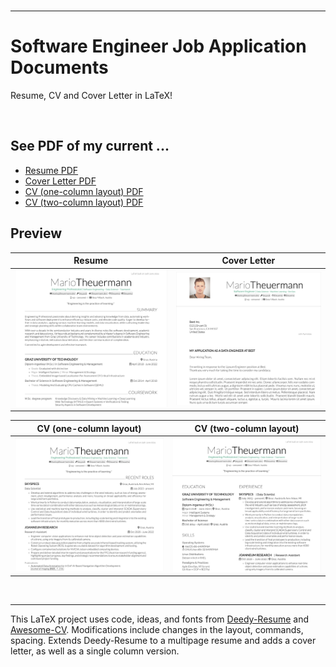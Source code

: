<br>

***
# Software Engineer Job Application Documents 
Resume, CV and Cover Letter in LaTeX!

<br>

## See PDF of my current ...
- [Resume PDF](https://github.com/theuema/Resume-CV/tree/main/build/resume.pdf)
- [Cover Letter PDF](https://github.com/theuema/Resume-CV/tree/main/build/coverletter.pdf)
- [CV (one-column layout) PDF](https://github.com/theuema/Resume-CV/tree/main/build/cv.pdf)
- [CV (two-column layout) PDF](https://github.com/theuema/Resume-CV/tree/main/build/cv_two-col.pdf)


## Preview
|Resume|Cover Letter|
|:---:|:---:|
| [![resume](https://raw.githubusercontent.com/theuema/Resume-CV/main/img/preview_resume.png)](https://github.com/theuema/Resume-CV/tree/main/build/resume.pdf) | [![coverletter](https://raw.githubusercontent.com/theuema/Resume-CV/main/img/preview_coverletter.png)](https://github.com/theuema/Resume-CV/tree/main/build/coverletter.pdf) |

|CV (one-column layout)|CV (two-column layout)|
|:---:|:---:|
| [![one-column](https://raw.githubusercontent.com/theuema/Resume-CV/main/img/preview_cv.png)](https://github.com/theuema/Resume-CV/tree/main/build/cv.pdf) | [![two-column](https://raw.githubusercontent.com/theuema/Resume-CV/main/img/preview_cv_two-column.png)](https://github.com/theuema/Resume-CV/tree/main/build/cv_two-col.pdf) |

<br>

***
This LaTeX project uses code, ideas, and fonts from [Deedy-Resume](https://github.com/deedy/Deedy-Resume) and [Awesome-CV](https://github.com/posquit0/Awesome-CV). 
Modifications include changes in the layout, commands, spacing. Extends Deedy-Resume to a multipage resume and adds a cover letter, as well as a single column version.